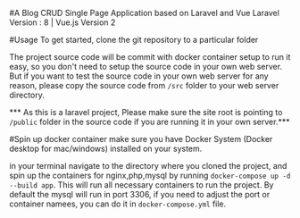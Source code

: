 #A Blog CRUD Single Page Application based on Laravel and Vue
Laravel Version : 8 | Vue.js Version 2

#Usage
To get started, clone the git repository to a particular folder

The project source code will be commit with docker container setup to run it easy, so you don't
need to setup the source code in your own web server. But if you want to test the source code
in your own web server for any reason, please copy the source code from `/src` folder
to your web server directory. 

*** As this is a laravel project, Please make sure the site root is pointing to `/public` folder in the 
source code if you are running it in your own server.***

#Spin up docker container
make sure you have Docker System (Docker desktop for mac/windows) installed on your system.

in your terminal navigate to the directory where you cloned the project, and spin up the containers for nginx,php,mysql 
by running `docker-compose up -d --build app`. This will run all necessary containers to run the project.
By default the mysql will run in port 3306, if you need to adjust the port or container namees, 
you can do it in `docker-compose.yml` file.




